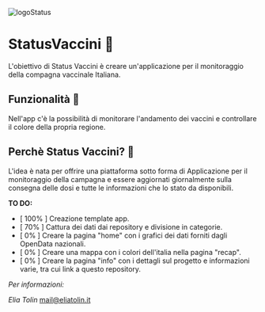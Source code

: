 ![logoStatus](https://user-images.githubusercontent.com/60351315/111628344-687f3500-87f0-11eb-9c74-88e804c07da9.png)

# StatusVaccini 🧬

L'obiettivo di Status Vaccini è creare un'applicazione per il monitoraggio della compagna vaccinale Italiana.

## Funzionalità 💉

Nell'app c'è la possibilità di monitorare l'andamento dei vaccini e controllare il colore della propria regione.

## Perchè Status Vaccini? 🦠

L'idea è nata per offrire una piattaforma sotto forma di Applicazione per il monitoraggio della campagna e essere aggiornati 
giornalmente sulla consegna delle dosi e tutte le informazioni che lo stato da disponibili.


**TO DO:**

- [ 100% ]  Creazione template app.
- [ 70% ]   Cattura dei dati dai repository e divisione in categorie. 
- [ 0% ]    Creare la pagina "home" con i grafici dei dati forniti dagli OpenData nazionali.
- [ 0% ]    Creare una mappa con i colori dell'italia nella pagina "recap".
- [ 0% ]    Creare la pagina "info" con i dettagli sul progetto e informazioni varie, tra cui link a questo repository.

*Per informazioni:*

_Elia Tolin_
mail@eliatolin.it
